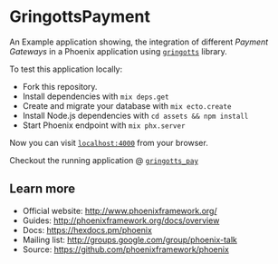 # GringottsPayment
An Example application showing, the integration of different
*Payment Gateways* in a Phoenix application using [`gringotts`](https://github.com/aviabird/gringotts) library.

To test this application locally:
  * Fork this repository.
  * Install dependencies with `mix deps.get`
  * Create and migrate your database with `mix ecto.create`
  * Install Node.js dependencies with `cd assets && npm install`
  * Start Phoenix endpoint with `mix phx.server`

Now you can visit [`localhost:4000`](http://localhost:4000) from your browser.

Checkout the running application @ [`gringotts_pay`](https://gringottspay.herokuapp.com/)

## Learn more

  * Official website: http://www.phoenixframework.org/
  * Guides: http://phoenixframework.org/docs/overview
  * Docs: https://hexdocs.pm/phoenix
  * Mailing list: http://groups.google.com/group/phoenix-talk
  * Source: https://github.com/phoenixframework/phoenix
